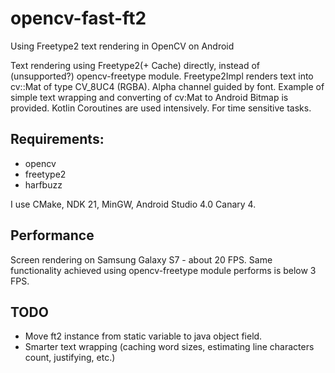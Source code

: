 # opencv-fast-ft2
Using Freetype2 text rendering in OpenCV on Android

Text rendering using Freetype2(+ Cache) directly, instead of (unsupported?) opencv-freetype module.
Freetype2Impl renders text into cv::Mat of type CV_8UC4 (RGBA). Alpha channel guided by font.
Example of simple text wrapping and converting of cv:Mat to Android Bitmap is provided. Kotlin Coroutines are used intensively.
For time sensitive tasks.

## Requirements:
* opencv
* freetype2
* harfbuzz

I use CMake, NDK 21, MinGW, Android Studio 4.0 Canary 4.

## Performance

Screen rendering on Samsung Galaxy S7 - about 20 FPS. Same functionality achieved using opencv-freetype module performs is below 3 FPS.

## TODO
* Move ft2 instance from static variable to java object field.
* Smarter text wrapping (caching word sizes, estimating line characters count, justifying, etc.)
